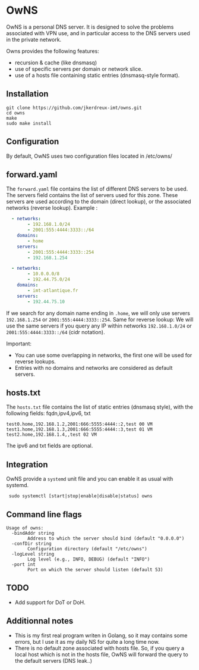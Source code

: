 # OwNS

OwNS is a personal DNS server. It is designed to solve the problems associated with VPN use, and in particular access to the DNS servers used in the private network.

Owns provides the following features: 
- recursion & cache (like dnsmasq)
- use of specific servers per domain or network slice. 
- use of a hosts file containing static entries (dnsmasq-style format).


## Installation
```shell
git clone https://github.com/jkerdreux-imt/owns.git
cd owns
make
sudo make install
```

## Configuration

By default, OwNS uses two configuration files located in /etc/owns/

## forward.yaml
The `forward.yaml` file contains the list of different DNS servers to be used. The servers field contains the list of servers used for this zone. These servers are used according to the domain (direct lookup), or the associated networks (reverse lookup). Example : 


```yaml
  - networks:
        - 192.168.1.0/24
        - 2001:555:4444:3333::/64
    domains:
        - home
    servers:
        - 2001:555:4444:3333::254
        - 192.168.1.254

  - networks:
        - 10.0.0.0/8
        - 192.44.75.0/24
    domains:
        - imt-atlantique.fr
    servers:
        - 192.44.75.10
```

If we search for any domain name ending in `.home`, we will only use servers `192.168.1.254` or `2001:555:4444:3333::254`. Same for reverse lookup: We will use the same servers if you query any IP within networks `192.168.1.0/24` or `2001:555:4444:3333::/64` (cidr notation).

Important:
- You can use some overlapping in networks, the first one will be used for reverse lookups.
- Entries with no domains and networks are considered as default servers.


## hosts.txt
The `hosts.txt` file contains the list of static entries (dnsmasq style), with the following fields: fqdn,ipv4,ipv6, txt 

```
test0.home,192.168.1.2,2001:666:5555:4444::2,test 00 VM
test1.home,192.168.1.3,2001:666:5555:4444::3,test 01 VM
test2.home,192.168.1.4,,test 02 VM
```

The ipv6 and txt fields are optional. 


## Integration
OwNS provide a `systemd` unit file and you can enable it as usual with systemd.
```shell
 sudo systemctl [start|stop|enable|disable|status] owns
```


## Command line flags
```shell
Usage of owns:
  -bindAddr string
        Address to which the server should bind (default "0.0.0.0")
  -confDir string
        Configuration directory (default "/etc/owns")
  -logLevel string
        Log level (e.g., INFO, DEBUG) (default "INFO")
  -port int
        Port on which the server should listen (default 53)
```


 ## TODO
   - Add support for DoT or DoH. 

## Additionnal notes
- This is my first real program writen in Golang, so it may contains some errors, but I use it as my daily NS for quite a long time now.
- There is no default zone associated with hosts file. So, if you query a local host which is not in the hosts file, OwNS will forward the query to the default servers (DNS leak..)
